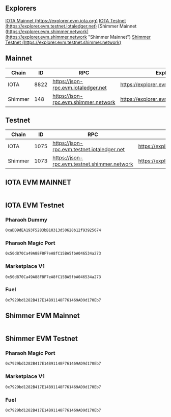 ## Explorers

[IOTA Mainnet (https://explorer.evm.iota.org)](https://explorer.evm.iota.org "IOTA Mainnet")
[IOTA Testnet (https://explorer.evm.testnet.iotaledger.net)](https://explorer.evm.testnet.iotaledger.net "IOTA Testnet")
[Shimmer Mainnet (https://explorer.evm.shimmer.network](https://explorer.evm.shimmer.network "Shimmer Mainnet")
[Shimmer Testnet (https://explorer.evm.testnet.shimmer.network)](https://explorer.evm.testnet.shimmer.network "Shimmer Testnet")

## Mainnet
| Chain | ID | RPC | Explorer |
| --- | --- | --- | --- |
| IOTA | 8822 | https://json-rpc.evm.iotaledger.net | https://explorer.evm.iota.org | 
| Shimmer | 148 | https://json-rpc.evm.shimmer.network | https://explorer.evm.shimmer.network |

## Testnet
| Chain | ID | RPC | Explorer |
| --- | --- | --- | --- |
| IOTA | 1075 |            https://json-rpc.evm.testnet.iotaledger.net | https://explorer.evm.testnet.iotaledger.net |
| Shimmer | 1073 | https://json-rpc.evm.testnet.shimmer.network | https://explorer.evm.testnet.shimmer.network |

## IOTA EVM MAINNET

```

```

## IOTA EVM Testnet

### Pharaoh Dummy
```
0xaDD9dEA193F5283bB10313d50628b12f93925674
```
### Pharaoh Magic Port
```
0x50d870Ca49A88F8F7eA8fC15BA5fbA046534a273
```
### Marketplace V1
```
0x50d870Ca49A88F8F7eA8fC15BA5fbA046534a273
```
### Fuel
```
0x7929bd1282B417E14B91148F761469AD9d170Eb7
```

## Shimmer EVM Mainnet
```

```
## Shimmer EVM Testnet
### Pharaoh Magic Port
```
0x7929bd1282B417E14B91148F761469AD9d170Eb7
```
### Marketplace V1
```
0x7929bd1282B417E14B91148F761469AD9d170Eb7
```
### Fuel
```
0x7929bd1282B417E14B91148F761469AD9d170Eb7
```
